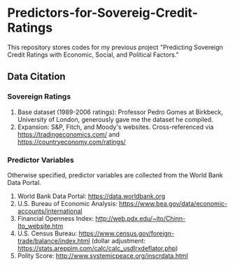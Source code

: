 # Predictors-for-Sovereig-Credit-Ratings

This repository stores codes for my previous project "Predicting Sovereign Credit Ratings with Economic, Social, and Political Factors." 


## Data Citation
### Sovereign Ratings 
1. Base dataset (1989-2006 ratings): Professor Pedro Gomes at Birkbeck, University of London, generously gave me the dataset he compiled. 
2. Expansion: S&P, Fitch, and Moody's websites. Cross-referenced via https://tradingeconomics.com/ and https://countryeconomy.com/ratings/

### Predictor Variables 
Otherwise specified, predictor variables are collected from the World Bank Data Portal.
1. World Bank Data Portal: https://data.worldbank.org
2. U.S. Bureau of Economic Analysis: https://www.bea.gov/data/economic-accounts/international
3. Financial Openness Index: http://web.pdx.edu/~ito/Chinn-Ito_website.htm
4. U.S. Census Bureau: https://www.census.gov/foreign-trade/balance/index.html (dollar adjustment: https://stats.areppim.com/calc/calc_usdlrxdeflator.php)
5. Polity Score: http://www.systemicpeace.org/inscrdata.html
